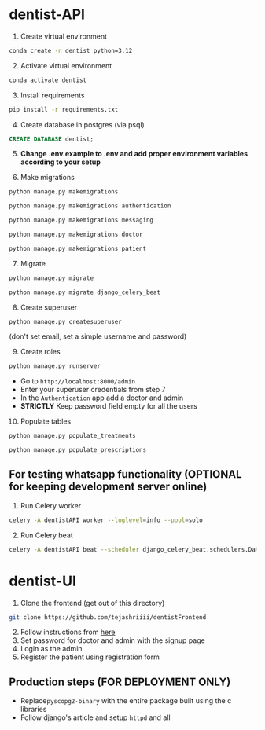 # dentist-API

1. Create virtual environment

```sh
conda create -n dentist python=3.12
```

2. Activate virtual environment

```sh
conda activate dentist
```

3. Install requirements

```sh
pip install -r requirements.txt
```

4. Create database in postgres (via psql)
```sql
CREATE DATABASE dentist;
```

5. **Change .env.example to .env and add proper environment variables according to your setup**

6. Make migrations

```sh
python manage.py makemigrations
```

```sh
python manage.py makemigrations authentication
```

```sh
python manage.py makemigrations messaging
```

```sh
python manage.py makemigrations doctor
```
```sh
python manage.py makemigrations patient
```

7. Migrate

```sh
python manage.py migrate
```

```sh
python manage.py migrate django_celery_beat
```

8. Create superuser

```sh
python manage.py createsuperuser
```

(don't set email, set a simple username and password)

9. Create roles

```sh
python manage.py runserver
```

-  Go to `http://localhost:8000/admin`
-  Enter your superuser credentials from step 7
-  In the `Authentication` app add a doctor and admin
-  **STRICTLY** Keep password field empty for all the users


10. Populate tables
```sh
python manage.py populate_treatments
```

```sh
python manage.py populate_prescriptions
```

## For testing whatsapp functionality (OPTIONAL for keeping development server online)
1. Run Celery worker

```sh
celery -A dentistAPI worker --loglevel=info --pool=solo
```

2. Run Celery beat
```sh
celery -A dentistAPI beat --scheduler django_celery_beat.schedulers.DatabaseScheduler --loglevel=info
```

# dentist-UI

1. Clone the frontend (get out of this directory)

```sh
git clone https://github.com/tejashriiii/dentistFrontend
```

2. Follow instructions from [here](https://github.com/tejashriiii/dentistFrontend)
3. Set password for doctor and admin with the signup page
4. Login as the admin
5. Register the patient using registration form

## Production steps (FOR DEPLOYMENT ONLY)

- Replace`pyscopg2-binary` with the entire package built using the c libraries
- Follow django's article and setup `httpd` and all
